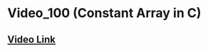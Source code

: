 # Video_100 (Constant Array in C)

## [Video Link](https://www.youtube.com/watch?v=yK9AFU7fzEA&list=PLBlnK6fEyqRhX6r2uhhlubuF5QextdCSM&index=100&ab_channel=NesoAcademy)

